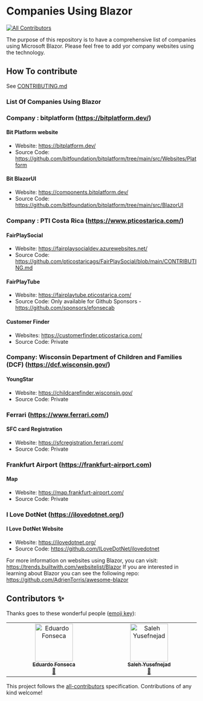 # Companies Using Blazor
<!-- ALL-CONTRIBUTORS-BADGE:START - Do not remove or modify this section -->
[![All Contributors](https://img.shields.io/badge/all_contributors-2-orange.svg?style=flat-square)](#contributors-)
<!-- ALL-CONTRIBUTORS-BADGE:END -->
The purpose of this repository is to have a comprehensive list of companies using Microsoft Blazor.
Please feel free to add yor company websites using the technology.

## How To contribute
See [CONTRIBUTING.md](CONTRIBUTING.md)

### List Of Companies Using Blazor

### Company : bitplatform (https://bitplatform.dev/)
#### Bit Platform website
* Website: https://bitplatform.dev/
* Source Code: https://github.com/bitfoundation/bitplatform/tree/main/src/Websites/Platform

#### Bit BlazorUI
* Website: https://components.bitplatform.dev/
* Source Code: https://github.com/bitfoundation/bitplatform/tree/main/src/BlazorUI

### Company : PTI Costa Rica (https://www.pticostarica.com/)
#### FairPlaySocial
* Website: https://fairplaysocialdev.azurewebsites.net/
* Source Code: https://github.com/pticostaricags/FairPlaySocial/blob/main/CONTRIBUTING.md

#### FairPlayTube
* Website: https://fairplaytube.pticostarica.com/
* Source Code: Only available for Github Sponsors - https://github.com/sponsors/efonsecab

#### Customer Finder
* Websites: https://customerfinder.pticostarica.com/
* Source Code: Private

### Company: Wisconsin Department of Children and Families (DCF) (https://dcf.wisconsin.gov/)
#### YoungStar
* Website: https://childcarefinder.wisconsin.gov/
* Source Code: Private

### Ferrari (https://www.ferrari.com/)
#### SFC card Registration
* Website: https://sfcregistration.ferrari.com/
* Source Code: Private

### Frankfurt Airport (https://frankfurt-airport.com)
#### Map
* Website: https://map.frankfurt-airport.com/
* Source Code: Private

### I Love DotNet (https://ilovedotnet.org/)
#### I Love DotNet Website
* Website: https://ilovedotnet.org/
* Source Code: https://github.com/ILoveDotNet/ilovedotnet

For more information on websites using Blazor, you can visit: https://trends.builtwith.com/websitelist/Blazor
If you are interested in learning about Blazor you can see the following repo: https://github.com/AdrienTorris/awesome-blazor

## Contributors ✨

Thanks goes to these wonderful people ([emoji key](https://allcontributors.org/docs/en/emoji-key)):

<!-- ALL-CONTRIBUTORS-LIST:START - Do not remove or modify this section -->
<!-- prettier-ignore-start -->
<!-- markdownlint-disable -->
<table>
  <tbody>
    <tr>
      <td align="center" valign="top" width="14.28%"><a href="https://allmylinks.com/efonsecabcr"><img src="https://avatars.githubusercontent.com/u/3481899?v=4?s=100" width="100px;" alt="Eduardo Fonseca"/><br /><sub><b>Eduardo Fonseca</b></sub></a><br /><a href="https://github.com/efonsecab/Companies-Using-Blazor/commits?author=efonsecab" title="Documentation">📖</a></td>
      <td align="center" valign="top" width="14.28%"><a href="https://www.linkedin.com/in/msynk/"><img src="https://avatars.githubusercontent.com/u/6169846?v=4?s=100" width="100px;" alt="Saleh Yusefnejad"/><br /><sub><b>Saleh Yusefnejad</b></sub></a><br /><a href="https://github.com/efonsecab/Companies-Using-Blazor/commits?author=msynk" title="Documentation">📖</a></td>
    </tr>
  </tbody>
</table>

<!-- markdownlint-restore -->
<!-- prettier-ignore-end -->

<!-- ALL-CONTRIBUTORS-LIST:END -->

This project follows the [all-contributors](https://github.com/all-contributors/all-contributors) specification. Contributions of any kind welcome!
